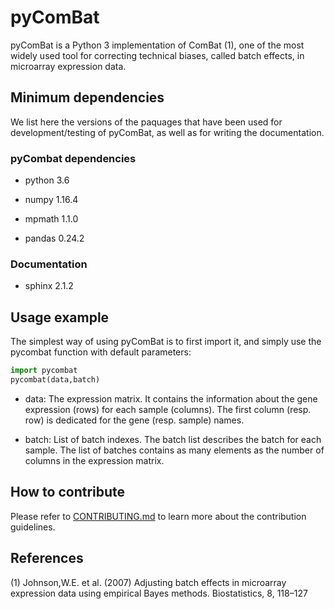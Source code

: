 # pyComBat

pyComBat is a Python 3 implementation of ComBat (1), one of the most widely used tool for correcting technical biases, called batch effects, in microarray expression data.

## Minimum dependencies

We list here the versions of the paquages that have been used for development/testing of pyComBat, as well as for writing the documentation.

### pyCombat dependencies

* python 3.6

* numpy 1.16.4

* mpmath 1.1.0

* pandas 0.24.2

### Documentation

* sphinx 2.1.2

## Usage example

The simplest way of using pyComBat is to first import it, and simply use the pycombat function with default parameters:

```python
import pycombat
pycombat(data,batch)
```

* data: The expression matrix. It contains the information about the gene expression (rows) for each sample (columns). The first column (resp. row) is dedicated for the gene (resp. sample) names.

* batch: List of batch indexes. The batch list describes the batch for each sample. The list of batches contains as many elements as the number of columns in the expression matrix.

## How to contribute

Please refer to [CONTRIBUTING.md](https://github.com/epigenelabs/pyComBat/blob/master/CONTRIBUTING.md) to learn more about the contribution guidelines.

## References

(1) Johnson,W.E. et al. (2007) Adjusting batch effects in microarray expression data using empirical Bayes methods. Biostatistics, 8, 118–127

